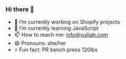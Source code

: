 ### Hi there 👋

- 🔭 I’m currently working on Shopify projects
- 🌱 I’m currently learning JavaScript
- 📫 How to reach me: info@yuliiah.com
- 😄 Pronouns: she/her
- ⚡ Fun fact: PR bench press 120lbs
